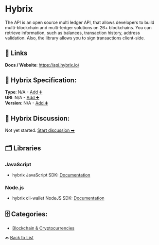 # Hybrix

The API is an open source multi ledger API, that allows developers to build multi-blockchain and multi-ledger solutions on 26+ blockchains. You can retrieve information, such as balances, transaction history, address validation. Also, the library allows you to sign transactions client-side.

##  🔗 Links
**Docs / Website**: https://api.hybrix.io/

## 🧬 Hybrix Specification:
**Type**: N/A - [Add ➕](https://github.com/apis-list/apis-list/edit/main/apis.yaml#L9517)  
**URI**: N/A - [Add ➕](https://github.com/apis-list/apis-list/edit/main/apis.yaml#L9517)  
**Version**: N/A - [Add ➕](https://github.com/apis-list/apis-list/edit/main/apis.yaml#L9517)

## 💬 Hybrix Discussion:
Not yet started. [Start discussion ➡️](https://github.com/apis-list/apis-list/discussions/new)

## 🗂️ Libraries
### JavaScript
- hybrix JavaScript SDK: [Documentation](https://api.hybrix.io/help/hybrix-lib.js)
### Node.js
- hybrix cli-wallet NodeJS SDK: [Documentation](https://api.hybrix.io/api/help/cli)


## 🗄️ Categories:
- [Blockchain & Cryptocurrencies](https://github.com/apis-list/apis-list#blockchain--cryptocurrencies-)

🔙  [Back to List](https://github.com/apis-list/apis-list)
